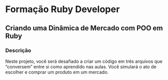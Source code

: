 # Formação Ruby Developer

## Criando uma Dinâmica de Mercado com POO em Ruby

### Descrição

Neste projeto, você será desafiado a criar um código em três arquivos que “conversem” entre si como aprendido nas aulas. Você simulará o ato de escolher e comprar um produto em um mercado.